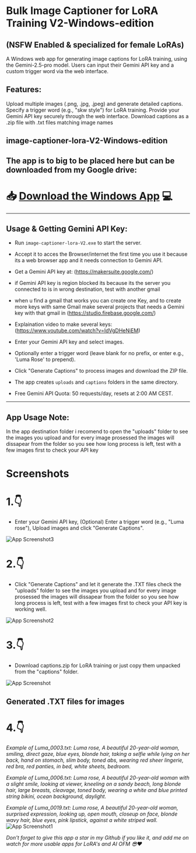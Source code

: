 # Bulk Image Captioner for LoRA Training V2-Windows-edition
## (NSFW Enabled & specialized for female LoRAs)

A Windows web app for generating image captions for LoRA training, 
using the Gemini-2.5-pro model. 
Users can input their Gemini API key and a custom trigger word via the web interface.
## Features:
Upload multiple images (.png, .jpg, .jpeg) and generate detailed captions.
Specify a trigger word (e.g., "skw style") for LoRA training.
Provide your Gemini API key securely through the web interface.
Download captions as a .zip file with .txt files matching image names

## image-captioner-lora-V2-Windows-edition

## The app is to big to be placed here but can be downloaded from my Google drive:
# 📥 **[Download the Windows App](https://drive.google.com/file/d/1-A5e-7vH80nVL8n6V7751jUJhP14-mCJ/view?usp=drive_link)** 💻

---------------------------------------------------------------------------------------
## Usage & Getting Gemini API Key:

- Run `image-captioner-lora-V2.exe` to start the server.
- Accept it to acces the Browser/internet the first time you use it because its a web browser app and it needs connection to Gemini API.
- Get a Gemini API key at: (https://makersuite.google.com/)
- if Gemini API key is region blocked its because its the server you connected to is in wrong destination, test with another gmail
- when u find a gmail that works you can create one Key,
  and to create more keys with same Gmail make several projects that needs a Gemini key with that gmail in
  (https://studio.firebase.google.com/)

- Explaination video to make several keys:  (https://www.youtube.com/watch?v=IdVgDHeNiEM)

- Enter your Gemini API key and select images.
- Optionally enter a trigger word (leave blank for no prefix, or enter e.g., 'Luma Rose' to prepend).
- Click "Generate Captions" to process images and download the ZIP file.
- The app creates `uploads` and `captions` folders in the same directory.
- Free Gemini API Quota: 50 requests/day, resets at 2:00 AM CEST.
-----------------------------------------------------------------------------------------
## App Usage Note:

   In the app destination folder i recomend to open 
   the "uploads" folder to see the images you upload 
   and for every image prosessed the images will dissapear 
   from the folder so you see how long process is left, test with a few images first to check your API key

 # Screenshots
# 1.👇
*  Enter your Gemini API key, (Optional) Enter a trigger word (e.g., "Luma rose"), Upload images and click "Generate Captions". 
  
![App Screenshot3](screenshot3.png)

# 2.👇
*  Click "Generate Captions" and let it generate the .TXT files check the "uploads" folder to see the images you upload and for every image prosessed the images will dissapear from the folder so you see how long process is left, test with a few images first to check your API key is working well.
  
![App Screenshot2](screenshot2.png)

# 3.👇
*  Download captions.zip for LoRA training or just copy them unpacked from the "captions" folder.
  
![App Screenshot](screenshot.png)

## Generated .TXT files for images
# 4.👇

*Example of Luma_0003.txt:  Luma rose, A beautiful 20-year-old woman, smiling, direct gaze, blue eyes, blonde hair, taking a selfie while lying on her back, hand on stomach, slim body, toned abs, wearing red sheer lingerie, red bra, red panties, in bed, white sheets, bedroom.*

*Example of Luma_0006.txt: Luma rose, A beautiful 20-year-old woman with a slight smile, looking at viewer, kneeling on a sandy beach, long blonde hair, large breasts, cleavage, toned body, wearing a white and blue printed string bikini, ocean background, daylight.*

*Example of Luma_0019.txt: Luma rose, A beautiful 20-year-old woman, surprised expression, looking up, open mouth, closeup on face, blonde wavy hair, blue eyes, pink lipstick, against a white striped wall.*
![App Screenshot1](screenshot1.png)

*Don't forget to give this app a star in my Github if you like it, and add me on watch for more usable apps for LoRA's and AI OFM 😎❤*
